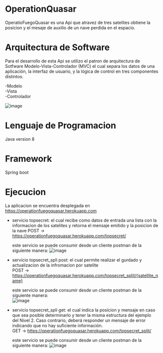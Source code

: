 # OperationQuasar
OperatioFuegoQuasar es una Api que atravez de tres satelites obtiene la posicion y el mesaje de auxilio de un nave perdida en el espacio.
# Arquitectura de Software
Para el desarrollo de esta Api se utilizo el patron de arquitectura de Sotfware Modelo-Vista-Controlador (MVC) el cual separa los datos de una aplicación, la interfaz de usuario, y la lógica de control en tres componentes distintos.

-Modelo <br>
-Vista <br>
-Controlador

![image](https://user-images.githubusercontent.com/70535212/164609846-7e573901-1c0c-479e-9c5f-02b80d039108.png)

# Lenguaje de Programacion
Java version 8
# Framework
Spring boot
# Ejecucion
La aplicacion se encuentra desplegada en https://operationfuegoquasar.herokuapp.com
* servicio topsecret: el cual recibe como datos de entrada una lista con la informacion de los satelites y retorna el mensaje emitido y la posicion de la nave
     POST → https://operationfuegoquasar.herokuapp.com/topsecret/
     
     este servicio se puede consumir desde un cliente postman de la siguiente manera:
     ![image](https://user-images.githubusercontent.com/70535212/164616392-0dea842e-06e5-4aa4-8ef9-dd191751421d.png)
     
* servicio topsecret_spli post: el cual permite realizar el gurdado y actualizacion de la infromacion por satelite <br>
      POST → https://operationfuegoquasar.herokuapp.com/topsecret_split/{satellite_name}
      
    este servicio se puede consumir desde un cliente postman de la siguiente manera:  
    ![image](https://user-images.githubusercontent.com/70535212/164618031-dc5a0031-82ae-49a7-848e-a047d6140a31.png)
    
* servicio topsecret_spli get: el cual indica la posicion y mensaje en caso que sea posible determinarlo y tener la misma estructura del ejemplo del Nivel 2. Caso contrario, deberá responder un mensaje de error indicando que no hay suficiente información.  <br>
   GET → https://operationfuegoquasar.herokuapp.com/topsecret_split/ 
   
     este servicio se puede consumir desde un cliente postman de la siguiente manera:
    ![image](https://user-images.githubusercontent.com/70535212/164618570-5681f92d-1a98-4dea-9506-fa8e5e19d071.png) <br>





